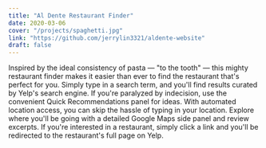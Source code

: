 ```yaml
---
title: "Al Dente Restaurant Finder"
date: 2020-03-06
cover: "/projects/spaghetti.jpg"
link: "https://github.com/jerrylin3321/aldente-website"
draft: false
---
```

Inspired by the ideal consistency of pasta — "to the tooth" — this mighty restaurant finder makes it easier than ever to find the restaurant that's perfect for you. Simply type in a search term, and you'll find results curated by Yelp's search engine. If you're paralyzed by indecision, use the convenient Quick Recommendations panel for ideas. With automated location access, you can skip the hassle of typing in your location. Explore where you'll be going with a detailed Google Maps side panel and review excerpts. If you're interested in a restaurant, simply click a link and you'll be redirected to the restaurant's full page on Yelp.